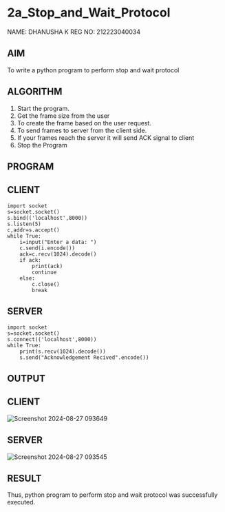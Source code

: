 # 2a_Stop_and_Wait_Protocol
NAME: DHANUSHA K
REG NO: 212223040034
## AIM 
To write a python program to perform stop and wait protocol
## ALGORITHM
1. Start the program.
2. Get the frame size from the user
3. To create the frame based on the user request.
4. To send frames to server from the client side.
5. If your frames reach the server it will send ACK signal to client
6. Stop the Program
## PROGRAM
## CLIENT
```
import socket
s=socket.socket()
s.bind(('localhost',8000))
s.listen(5)
c,addr=s.accept()
while True:
    i=input("Enter a data: ")
    c.send(i.encode())
    ack=c.recv(1024).decode()
    if ack:
        print(ack)
        continue
    else:
        c.close()
        break

```
## SERVER
```
import socket
s=socket.socket()
s.connect(('localhost',8000))
while True:
    print(s.recv(1024).decode())
    s.send("Acknowledgement Recived".encode())

```
## OUTPUT
## CLIENT
![Screenshot 2024-08-27 093649](https://github.com/user-attachments/assets/d0d4ee32-20d8-4620-bf75-0b4b36e2e1f2)

## SERVER
![Screenshot 2024-08-27 093545](https://github.com/user-attachments/assets/0bcaa073-8ba9-4af1-ab73-e090237542af)

## RESULT
Thus, python program to perform stop and wait protocol was successfully executed.
